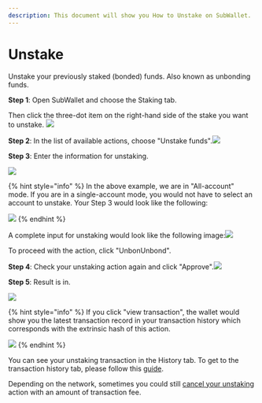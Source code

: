 ```yaml
---
description: This document will show you How to Unstake on SubWallet.
---
```


# Unstake

Unstake your previously staked (bonded) funds. Also known as unbonding funds.

**Step 1**: Open SubWallet and choose the Staking tab.&#x20;

Then click the three-dot item on the right-hand side of the stake you want to unstake. ![](<../../../.gitbook/assets/image (433).png>)



**Step 2**: In the list of available actions, choose "Unstake funds".![](<../../../.gitbook/assets/image (434).png>)



**Step 3**: Enter the information for unstaking.

&#x20;![](<../../../.gitbook/assets/image (436).png>)

{% hint style="info" %}
In the above example, we are in "All-account" mode. If you are in a single-account mode, you would not have to select an account to unstake. Your Step 3 would look like the following:

![](<../../../.gitbook/assets/image (176) (1) (1).png>)
{% endhint %}

A complete input for unstaking would look like the following image:![](<../../../.gitbook/assets/image (437).png>)&#x20;

To proceed with the action, click "UnbonUnbond".



**Step 4**: Check your unstaking action again and click "Approve".![](<../../../.gitbook/assets/image (438).png>)



**Step 5**: Result is in.

&#x20;![](<../../../.gitbook/assets/image (441).png>)



{% hint style="info" %}
If you click "view transaction", the wallet would show you the latest transaction record in your transaction history which corresponds with the extrinsic hash of this action.

&#x20;![](<../../../.gitbook/assets/image (442).png>)
{% endhint %}

You can see your unstaking transaction in the History tab. To get to the transaction history tab, please follow this [guide](../../view-transaction-history.md).

Depending on the network, sometimes you could still [cancel your unstaking](broken-reference) action with an amount of transaction fee.&#x20;
